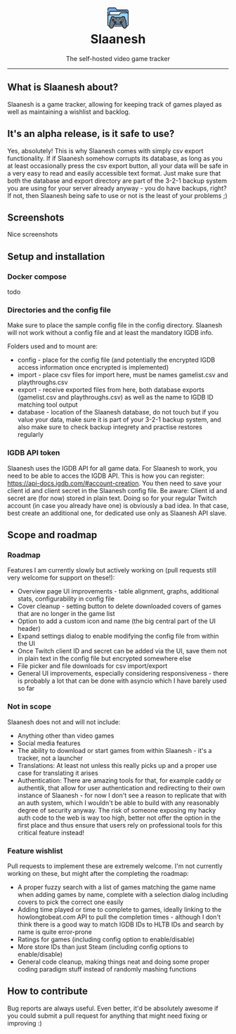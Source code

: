 <h1 align="center">
  <img src="/assets/Slaanesh.png" width="auto" height="48"/>
  <br>
  Slaanesh</h1>
<p align="center">The self-hosted video game tracker</p>

---

## What is Slaanesh about?
Slaanesh is a game tracker, allowing for keeping track of games played as well as maintaining a wishlist and backlog.

## It's an alpha release, is it safe to use?
Yes, absolutely! This is why Slaanesh comes with simply csv export functionality. If if Slaanesh somehow corrupts its database, as long as you at least occasionally press the csv export button, all your data will be safe in a very easy to read and easily accessible text format. Just make sure that both the database and export directory are part of the 3-2-1 backup system you are using for your server already anyway - you do have backups, right? If not, then Slaanesh being safe to use or not is the least of your problems ;)

## Screenshots
Nice screenshots

## Setup and installation
### Docker compose
todo

### Directories and the config file
Make sure to place the sample config file in the config directory. Slaanesh will not work without a config file and at least the mandatory IGDB info.

Folders used and to mount are:
* config - place for the config file (and potentially the encrypted IGDB access information once encrypted is implemented)
* import - place csv files for import here, must be names gamelist.csv and playthroughs.csv
* export - receive exported files from here, both database exports (gamelist.csv and playthroughs.csv) as well as the name to IGDB ID matching tool output
* database - location of the Slaanesh database, do not touch but if you value your data, make sure it is part of your 3-2-1 backup system, and also make sure to check backup integrety and practise restores regularly

### IGDB API token
Slaanesh uses the IGDB API for all game data. For Slaanesh to work, you need to be able to acces the IGDB API. This is how you can register: https://api-docs.igdb.com/#account-creation.
You then need to save your client id and client secret in the Slaanesh config file. Be aware: Client id and secret are (for now) stored in plain text. Doing so for your regular Twitch account (in case you already have one) is obviously a bad idea. In that case, best create an additional one, for dedicated use only as Slaanesh API slave.

## Scope and roadmap
### Roadmap
Features I am currently slowly but actively working on (pull requests still very welcome for support on these!):
* Overview page UI improvements - table alignment, graphs, additional stats, configurability in config file
* Cover cleanup - setting button to delete downloaded covers of games that are no longer in the game list
* Option to add a custom icon and name (the big central part of the UI header)
* Expand settings dialog to enable modifying the config file from within the UI
* Once Twitch client ID and secret can be added via the UI, save them not in plain text in the config file but encrypted somewhere else
* File picker and file downloads for csv import/export
* General UI improvements, especially considering responsiveness - there is probably a lot that can be done with asyncio which I have barely used so far

### Not in scope
Slaanesh does not and will not include:
* Anything other than video games
* Social media features
* The ability to download or start games from within Slaanesh - it's a tracker, not a launcher
* Translations: At least not unless this really picks up and a proper use case for translating it arises
* Authentication: There are amazing tools for that, for example caddy or authentik, that allow for user authentication and redirecting to their own instance of Slaanesh - for now I don't see a reason to replicate that with an auth system, which I wouldn't be able to build with any reasonably degree of security anyway. The risk of someone exposing my hacky auth code to the web is way too high, better not offer the option in the first place and thus ensure that users rely on professional tools for this critical feature instead!

### Feature wishlist
Pull requests to implement these are extremely welcome. I'm not currently working on these, but might after the completing the roadmap:
* A proper fuzzy search with a list of games matching the game name when adding games by name, complete with a selection dialog including covers to pick the correct one easily
* Adding time played or time to complete to games, ideally linking to the howlongtobeat.com API to pull the completion times - although I don't think there is a good way to match IGDB IDs to HLTB IDs and search by name is quite error-prone
* Ratings for games (including config option to enable/disable)
* More store IDs than just Steam (including config options to enable/disable)
* General code cleanup, making things neat and doing some proper coding paradigm stuff instead of randomly mashing functions

## How to contribute
Bug reports are always useful.
Even better, it'd be absolutely awesome if you could submit a pull request for anything that might need fixing or improving :)

